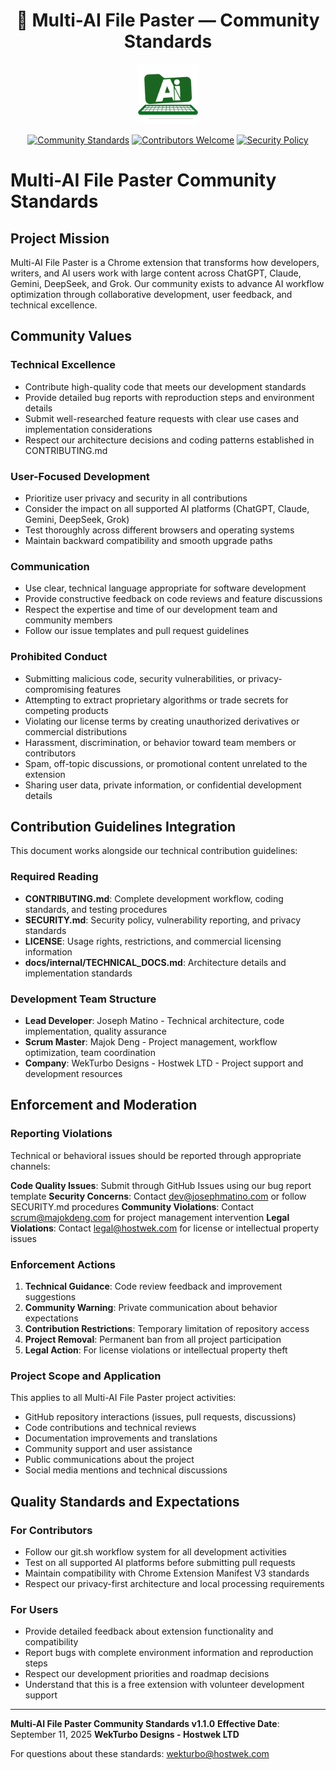 <div align="center">

# 🧩 Multi-AI File Paster — Community Standards

<img src="https://github.com/JosephMatino/MultiAiFilePaster/raw/main/logo/mfp_128.png" alt="Multi-AI File Paster" width="96" height="96">

[![Community Standards](https://img.shields.io/badge/Community-Standards-blue?style=for-the-badge&logo=github)](#)
[![Contributors Welcome](https://img.shields.io/badge/Contributors-Welcome-brightgreen?style=for-the-badge&logo=github)](../CONTRIBUTING.md)
[![Security Policy](https://img.shields.io/badge/Security-Policy-red?style=for-the-badge&logo=shield)](SECURITY.md)

</div>

# Multi-AI File Paster Community Standards

## Project Mission

Multi-AI File Paster is a Chrome extension that transforms how developers, writers, and AI users work with large content across ChatGPT, Claude, Gemini, DeepSeek, and Grok. Our community exists to advance AI workflow optimization through collaborative development, user feedback, and technical excellence.

## Community Values

### Technical Excellence
- Contribute high-quality code that meets our development standards
- Provide detailed bug reports with reproduction steps and environment details
- Submit well-researched feature requests with clear use cases and implementation considerations
- Respect our architecture decisions and coding patterns established in CONTRIBUTING.md

### User-Focused Development
- Prioritize user privacy and security in all contributions
- Consider the impact on all supported AI platforms (ChatGPT, Claude, Gemini, DeepSeek, Grok)
- Test thoroughly across different browsers and operating systems
- Maintain backward compatibility and smooth upgrade paths

### Communication
- Use clear, technical language appropriate for software development
- Provide constructive feedback on code reviews and feature discussions
- Respect the expertise and time of our development team and community members
- Follow our issue templates and pull request guidelines

### Prohibited Conduct
- Submitting malicious code, security vulnerabilities, or privacy-compromising features
- Attempting to extract proprietary algorithms or trade secrets for competing products
- Violating our license terms by creating unauthorized derivatives or commercial distributions
- Harassment, discrimination, or behavior toward team members or contributors
- Spam, off-topic discussions, or promotional content unrelated to the extension
- Sharing user data, private information, or confidential development details

## Contribution Guidelines Integration

This document works alongside our technical contribution guidelines:

### Required Reading
- **CONTRIBUTING.md**: Complete development workflow, coding standards, and testing procedures
- **SECURITY.md**: Security policy, vulnerability reporting, and privacy standards
- **LICENSE**: Usage rights, restrictions, and commercial licensing information
- **docs/internal/TECHNICAL_DOCS.md**: Architecture details and implementation standards

### Development Team Structure
- **Lead Developer**: Joseph Matino - Technical architecture, code implementation, quality assurance
- **Scrum Master**: Majok Deng - Project management, workflow optimization, team coordination
- **Company**: WekTurbo Designs - Hostwek LTD - Project support and development resources

## Enforcement and Moderation

### Reporting Violations
Technical or behavioral issues should be reported through appropriate channels:

**Code Quality Issues**: Submit through GitHub Issues using our bug report template
**Security Concerns**: Contact dev@josephmatino.com or follow SECURITY.md procedures
**Community Violations**: Contact scrum@majokdeng.com for project management intervention
**Legal Violations**: Contact legal@hostwek.com for license or intellectual property issues

### Enforcement Actions
1. **Technical Guidance**: Code review feedback and improvement suggestions
2. **Community Warning**: Private communication about behavior expectations
3. **Contribution Restrictions**: Temporary limitation of repository access
4. **Project Removal**: Permanent ban from all project participation
5. **Legal Action**: For license violations or intellectual property theft

### Project Scope and Application

This applies to all Multi-AI File Paster project activities:
- GitHub repository interactions (issues, pull requests, discussions)
- Code contributions and technical reviews
- Documentation improvements and translations
- Community support and user assistance
- Public communications about the project
- Social media mentions and technical discussions

## Quality Standards and Expectations

### For Contributors
- Follow our git.sh workflow system for all development activities
- Test on all supported AI platforms before submitting pull requests
- Maintain compatibility with Chrome Extension Manifest V3 standards
- Respect our privacy-first architecture and local processing requirements

### For Users
- Provide detailed feedback about extension functionality and compatibility
- Report bugs with complete environment information and reproduction steps
- Respect our development priorities and roadmap decisions
- Understand that this is a free extension with volunteer development support

---

**Multi-AI File Paster Community Standards v1.1.0**
**Effective Date**: September 11, 2025
**WekTurbo Designs - Hostwek LTD**

For questions about these standards: wekturbo@hostwek.com
